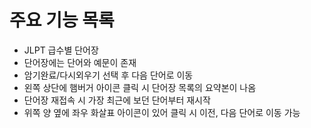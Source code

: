 # 주요 기능 목록

- JLPT 급수별 단어장
- 단어장에는 단어와 예문이 존재
- 암기완료/다시외우기 선택 후 다음 단어로 이동
- 왼쪽 상단에 햄버거 아이콘 클릭 시 단어장 목록의 요약본이 나옴
- 단어장 재접속 시 가장 최근에 보던 단어부터 재시작
- 위쪽 양 옆에 좌우 화살표 아이콘이 있어 클릭 시 이전, 다음 단어로 이동 가능
